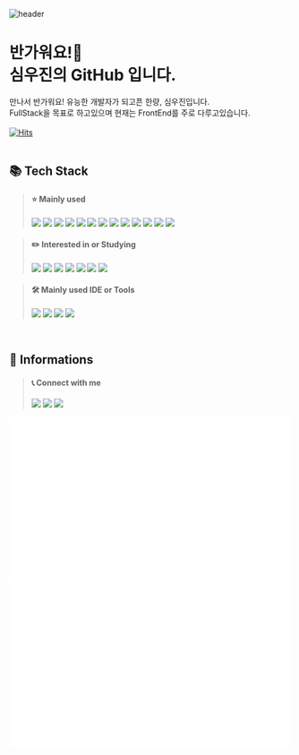 ![header](https://capsule-render.vercel.app/api?type=waving&color=timeGradient&height=300&section=header&text=Woojin%20Sim&fontAlign=74&fontSize=68&animation=fadeIn&fontAlignY=40&desc=GitHub&descAlignY=50&descAlign=65.4)


# 반가워요!👋<br>심우진의 GitHub 입니다.
만나서 반가워요! 유능한 개발자가 되고픈 한량, 심우진입니다.<br>
FullStack을 목표로 하고있으며 현재는 FrontEnd를 주로 다루고있습니다.<br><br>
[![Hits](https://hits.seeyoufarm.com/api/count/incr/badge.svg?url=https%3A%2F%2Fgithub.com%2FWoojinSim&count_bg=%235FCCFF&title_bg=%23181717&icon=github.svg&icon_color=%23E7E7E7&title=Visitors&edge_flat=false)](https://hits.seeyoufarm.com)
<br><br>
## 📚 Tech Stack
> #### ⭐ Mainly used
> <img src="https://img.shields.io/badge/HTML5-E34F26?style=for-the-badge&logo=html5&logoColor=white"> <img src="https://img.shields.io/badge/CSS3-1572B6?style=for-the-badge&logo=css3&logoColor=white"> <img src="https://img.shields.io/badge/JavaScript-F7DF1E?style=for-the-badge&logo=javascript&logoColor=black"> <img src="https://img.shields.io/badge/TypeScript-3178C6?style=for-the-badge&logo=typescript&logoColor=white"> <img src="https://img.shields.io/badge/Node.js-339933?style=for-the-badge&logo=nodedotjs&logoColor=white"> <img src="https://img.shields.io/badge/express-000000?style=for-the-badge&logo=express&logoColor=white"> <img src="https://img.shields.io/badge/React-61DAFB?style=for-the-badge&logo=react&logoColor=black"> <img src="https://img.shields.io/badge/next.js-000000?style=for-the-badge&logo=nextdotjs&logoColor=white"> <img src="https://img.shields.io/badge/python-3776AB?style=for-the-badge&logo=python&logoColor=white"> <img src="https://img.shields.io/badge/mysql-4479A1?style=for-the-badge&logo=mysql&logoColor=white"> <img src="https://img.shields.io/badge/sqlite-003B57?style=for-the-badge&logo=sqlite&logoColor=white"> <img src="https://img.shields.io/badge/mongodb-47A248?style=for-the-badge&logo=mongodb&logoColor=white"> <img src="https://img.shields.io/badge/.net-512BD4?style=for-the-badge&logo=dotnet&logoColor=white">

> #### ✏️ Interested in or Studying
> <img src="https://img.shields.io/badge/kotlin-7F52FF?style=for-the-badge&logo=kotlin&logoColor=white"> <img src="https://img.shields.io/badge/r-276DC3?style=for-the-badge&logo=r&logoColor=white"> <img src="https://img.shields.io/badge/swift-F05138?style=for-the-badge&logo=swift&logoColor=white"> <img src="https://img.shields.io/badge/C++-00599C?style=for-the-badge&logo=cplusplus&logoColor=white"> <img src="https://img.shields.io/badge/rust-000000?style=for-the-badge&logo=rust&logoColor=white"> <img src="https://img.shields.io/badge/postgresql-4169E1?style=for-the-badge&logo=postgresql&logoColor=white"> <img src="https://img.shields.io/badge/vue.js-4FC08D?style=for-the-badge&logo=vuedotjs&logoColor=white"> 

> #### 🛠️ Mainly used IDE or Tools
> <img src="https://img.shields.io/badge/Visual%20studio%20code-007ACC?style=for-the-badge&logo=visualstudiocode&logoColor=white"> <img src="https://img.shields.io/badge/aws-232F3E?style=for-the-badge&logo=amazonaws&logoColor=white"> <img src="https://img.shields.io/badge/ChatGPT-70a597?style=for-the-badge&logo=openai&logoColor=white"> <img src="https://img.shields.io/badge/github-181717?style=for-the-badge&logo=github&logoColor=white">
<br>

## 📄 Informations
> #### 📞 Connect with me
> [<img src="https://img.shields.io/badge/kakao_talk-FFCD00?style=for-the-badge&logo=kakaotalk&logoColor=black">]([mailto:ssqwe2@gmail.com](https://open.kakao.com/o/sl4cmTJf)) <img src="https://img.shields.io/badge/woojin____sim-5865F2?style=for-the-badge&logo=discord&logoColor=white"> [<img src="https://img.shields.io/badge/gmail-EA4335?style=for-the-badge&logo=gmail&logoColor=white">](mailto:ssqwe2@gmail.com)

![](https://raw.githubusercontent.com/WoojinSim/github-stats/master/generated/overview.svg#gh-light-mode-only)
![](https://raw.githubusercontent.com/WoojinSim/github-stats/master/generated/languages.svg#gh-light-mode-only)
